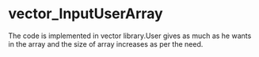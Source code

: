 # vector_InputUserArray
The code is implemented in vector library.User gives as much as he wants in the array and the size of array increases as per the need.
